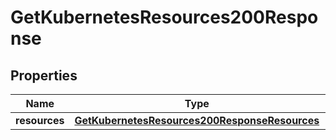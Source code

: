 

# GetKubernetesResources200Response



## Properties

| Name | Type | Description | Notes |
|------------ | ------------- | ------------- | -------------|
|**resources** | [**GetKubernetesResources200ResponseResources**](GetKubernetesResources200ResponseResources.md) |  |  [optional] |



